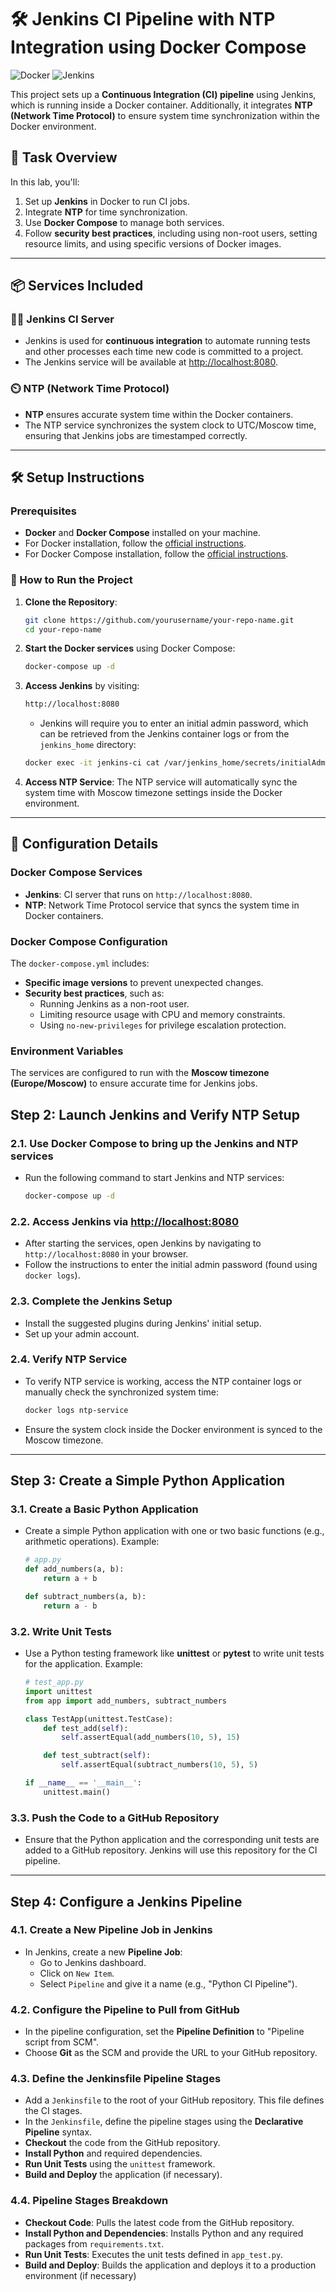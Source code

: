 # 🛠️ Jenkins CI Pipeline with NTP Integration using Docker Compose

![Docker](https://img.shields.io/badge/Docker-%230db7ed.svg?style=for-the-badge&logo=docker&logoColor=white)
![Jenkins](https://img.shields.io/badge/Jenkins-%232C5263.svg?style=for-the-badge&logo=jenkins&logoColor=white)

This project sets up a **Continuous Integration (CI) pipeline** using Jenkins, which is running inside a Docker container. Additionally, it integrates **NTP (Network Time Protocol)** to ensure system time synchronization within the Docker environment.

## 🎯 Task Overview

In this lab, you'll:
1. Set up **Jenkins** in Docker to run CI jobs.
2. Integrate **NTP** for time synchronization.
3. Use **Docker Compose** to manage both services.
4. Follow **security best practices**, including using non-root users, setting resource limits, and using specific versions of Docker images.

---

## 📦 Services Included

### 🧑‍💻 Jenkins CI Server
- Jenkins is used for **continuous integration** to automate running tests and other processes each time new code is committed to a project.
- The Jenkins service will be available at [http://localhost:8080](http://localhost:8080).

### ⏲️ NTP (Network Time Protocol)
- **NTP** ensures accurate system time within the Docker containers.
- The NTP service synchronizes the system clock to UTC/Moscow time, ensuring that Jenkins jobs are timestamped correctly.

---

## 🛠️ Setup Instructions

### Prerequisites
- **Docker** and **Docker Compose** installed on your machine.
- For Docker installation, follow the [official instructions](https://docs.docker.com/get-docker/).
- For Docker Compose installation, follow the [official instructions](https://docs.docker.com/compose/install/).

### 🚀 How to Run the Project

1. **Clone the Repository**:

    ```bash
    git clone https://github.com/yourusername/your-repo-name.git
    cd your-repo-name
    ```

2. **Start the Docker services** using Docker Compose:

    ```bash
    docker-compose up -d
    ```

3. **Access Jenkins** by visiting:

    ```bash
    http://localhost:8080
    ```

    - Jenkins will require you to enter an initial admin password, which can be retrieved from the Jenkins container logs or from the `jenkins_home` directory:

    ```bash
    docker exec -it jenkins-ci cat /var/jenkins_home/secrets/initialAdminPassword
    ```

4. **Access NTP Service**: The NTP service will automatically sync the system time with Moscow timezone settings inside the Docker environment.

---

## 🔧 Configuration Details

### Docker Compose Services

- **Jenkins**: CI server that runs on `http://localhost:8080`.
- **NTP**: Network Time Protocol service that syncs the system time in Docker containers.

### Docker Compose Configuration
The `docker-compose.yml` includes:
- **Specific image versions** to prevent unexpected changes.
- **Security best practices**, such as:
  - Running Jenkins as a non-root user.
  - Limiting resource usage with CPU and memory constraints.
  - Using `no-new-privileges` for privilege escalation protection.

### Environment Variables
The services are configured to run with the **Moscow timezone (Europe/Moscow)** to ensure accurate time for Jenkins jobs.

## Step 2: Launch Jenkins and Verify NTP Setup

### 2.1. Use Docker Compose to bring up the Jenkins and NTP services
- Run the following command to start Jenkins and NTP services:

    ```bash
    docker-compose up -d
    ```

### 2.2. Access Jenkins via [http://localhost:8080](http://localhost:8080)
- After starting the services, open Jenkins by navigating to `http://localhost:8080` in your browser.
- Follow the instructions to enter the initial admin password (found using `docker logs`).

### 2.3. Complete the Jenkins Setup
- Install the suggested plugins during Jenkins' initial setup.
- Set up your admin account.

### 2.4. Verify NTP Service
- To verify NTP service is working, access the NTP container logs or manually check the synchronized system time:

    ```bash
    docker logs ntp-service
    ```

- Ensure the system clock inside the Docker environment is synced to the Moscow timezone.

---

## Step 3: Create a Simple Python Application

### 3.1. Create a Basic Python Application
- Create a simple Python application with one or two basic functions (e.g., arithmetic operations). Example:

    ```python
    # app.py
    def add_numbers(a, b):
        return a + b

    def subtract_numbers(a, b):
        return a - b
    ```

### 3.2. Write Unit Tests
- Use a Python testing framework like **unittest** or **pytest** to write unit tests for the application. Example:

    ```python
    # test_app.py
    import unittest
    from app import add_numbers, subtract_numbers

    class TestApp(unittest.TestCase):
        def test_add(self):
            self.assertEqual(add_numbers(10, 5), 15)

        def test_subtract(self):
            self.assertEqual(subtract_numbers(10, 5), 5)

    if __name__ == '__main__':
        unittest.main()
    ```

### 3.3. Push the Code to a GitHub Repository
- Ensure that the Python application and the corresponding unit tests are added to a GitHub repository. Jenkins will use this repository for the CI pipeline.

---

## Step 4: Configure a Jenkins Pipeline

### 4.1. Create a New Pipeline Job in Jenkins
- In Jenkins, create a new **Pipeline Job**:
    - Go to Jenkins dashboard.
    - Click on `New Item`.
    - Select `Pipeline` and give it a name (e.g., "Python CI Pipeline").

### 4.2. Configure the Pipeline to Pull from GitHub
- In the pipeline configuration, set the **Pipeline Definition** to "Pipeline script from SCM".
- Choose **Git** as the SCM and provide the URL to your GitHub repository.

### 4.3. Define the Jenkinsfile Pipeline Stages
- Add a `Jenkinsfile` to the root of your GitHub repository. This file defines the CI stages.
- In the `Jenkinsfile`, define the pipeline stages using the **Declarative Pipeline** syntax.
- **Checkout** the code from the GitHub repository.
- **Install Python** and required dependencies.
- **Run Unit Tests** using the `unittest` framework.
- **Build and Deploy** the application (if necessary).

### 4.4. Pipeline Stages Breakdown
- **Checkout Code**: Pulls the latest code from the GitHub repository.
- **Install Python and Dependencies**: Installs Python and any required packages from `requirements.txt`.
- **Run Unit Tests**: Executes the unit tests defined in `app_test.py`.
- **Build and Deploy**: Builds the application and deploys it to a production environment (if necessary)


